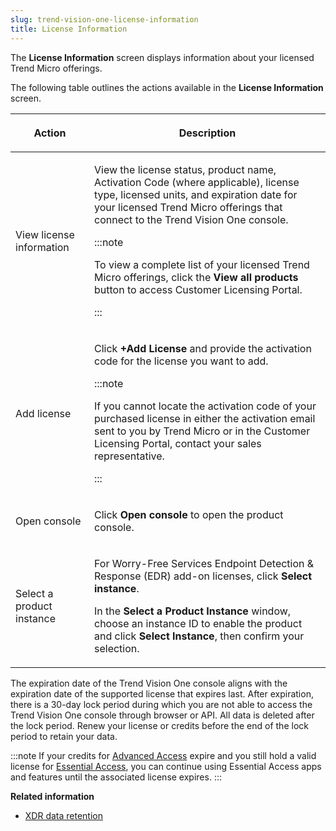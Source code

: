 ```yaml
---
slug: trend-vision-one-license-information
title: License Information
---
```


The **License Information** screen displays information about your licensed Trend Micro offerings.

The following table outlines the actions available in the **License Information** screen.

<table>
<colgroup>
<col style="width: 25%" />
<col style="width: 75%" />
</colgroup>
<thead>
<tr>
<th><p>Action</p></th>
<th><p>Description</p></th>
</tr>
</thead>
<tbody>
<tr>
<td><p>View license information</p></td>
<td><p>View the license status, product name, Activation Code (where applicable), license type, licensed units, and expiration date for your licensed Trend Micro offerings that connect to the Trend Vision One console.</p>


:::note

<p>To view a complete list of your licensed Trend Micro offerings, click the <strong>View all products</strong> button to access Customer Licensing Portal.</p>


:::

</td>
</tr>
<tr>
<td><p>Add license</p></td>
<td><p>Click <strong>+Add License</strong> and provide the activation code for the license you want to add.</p>


:::note

<p>If you cannot locate the activation code of your purchased license in either the activation email sent to you by Trend Micro or in the Customer Licensing Portal, contact your sales representative.</p>


:::

</td>
</tr>
<tr>
<td><p>Open console</p></td>
<td><p>Click <strong>Open console</strong> to open the product console.</p></td>
</tr>
<tr>
<td><p>Select a product instance</p></td>
<td><p>For Worry-Free Services Endpoint Detection &amp; Response (EDR) add-on licenses, click <strong>Select instance</strong>.</p>
<p>In the <strong>Select a Product Instance</strong> window, choose an instance ID to enable the product and click <strong>Select Instance</strong>, then confirm your selection.</p></td>
</tr>
</tbody>
</table>

The expiration date of the Trend Vision One console aligns with the expiration date of the supported license that expires last. After expiration, there is a 30-day lock period during which you are not able to access the Trend Vision One console through browser or API. All data is deleted after the lock period. Renew your license or credits before the end of the lock period to retain your data.

:::note
If your credits for [Advanced Access](advanced-access.md) expire and you still hold a valid license for [Essential Access](essential-access.md), you can continue using Essential Access apps and features until the associated license expires.
:::

**Related information**

- [XDR data retention](xdr-data-retention.md)
